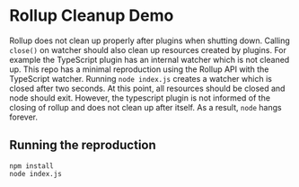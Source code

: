 # Rollup Cleanup Demo

Rollup does not clean up properly after plugins when shutting down. Calling
`close()` on watcher should also clean up resources created by plugins. For
example the TypeScript plugin has an internal watcher which is not cleaned up.
This repo has a minimal reproduction using the Rollup API with the TypeScript
watcher. Running `node index.js` creates a watcher which is closed after two
seconds. At this point, all resources should be closed and node should exit.
However, the typescript plugin is not informed of the closing of rollup and
does not clean up after itself. As a result, `node` hangs forever.

## Running the reproduction

```
npm install
node index.js
```
